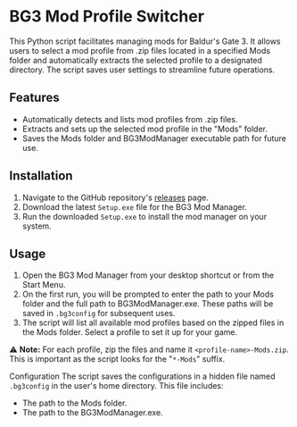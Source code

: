 # BG3 Mod Profile Switcher
This Python script facilitates managing mods for Baldur's Gate 3. It allows users to select a mod profile from .zip files located in a specified Mods folder and automatically extracts the selected profile to a designated directory. The script saves user settings to streamline future operations.

## Features
- Automatically detects and lists mod profiles from .zip files.
- Extracts and sets up the selected mod profile in the "Mods" folder.
- Saves the Mods folder and BG3ModManager executable path for future use.

## Installation
  1. Navigate to the GitHub repository's [releases](https://github.com/vidun-jay/BG3-Mod-Profile-Switcher/releases/tag/v0.1.0) page.
2. Download the latest `Setup.exe` file for the BG3 Mod Manager.
3. Run the downloaded `Setup.exe` to install the mod manager on your system.

## Usage
1. Open the BG3 Mod Manager from your desktop shortcut or from the Start Menu.
2. On the first run, you will be prompted to enter the path to your Mods folder and the full path to BG3ModManager.exe. These paths will be saved in `.bg3config` for subsequent uses.
3. The script will list all available mod profiles based on the zipped files in the Mods folder. Select a profile to set it up for your game.

⚠️ **Note:** For each profile, zip the files and name it `<profile-name>-Mods.zip`. This is important as the script looks for the "`*-Mods`" suffix.

Configuration
The script saves the configurations in a hidden file named `.bg3config` in the user's home directory. This file includes:

- The path to the Mods folder.
- The path to the BG3ModManager.exe.
